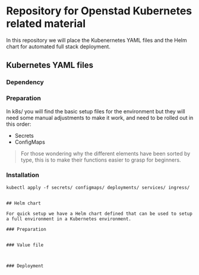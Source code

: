 # Repository for Openstad Kubernetes related material

In this repository we will place the Kubenernetes YAML files and the Helm chart for automated full stack deployment.

## Kubernetes YAML files

### Dependency


### Preparation
In k8s/ you will find the basic setup files for the environment but they will need some manual adjustments to make it work, and need to be rolled out in this order:

- Secrets
- ConfigMaps

> For those wondering why the different elements have been sorted by type, this is to make their functions easier to grasp for beginners.

### Installation

```
kubectl apply -f secrets/ configmaps/ deployments/ services/ ingress/


## Helm chart

For quick setup we have a Helm chart defined that can be used to setup a full environment in a Kubernetes environment.

### Preparation


### Value file



### Deployment




